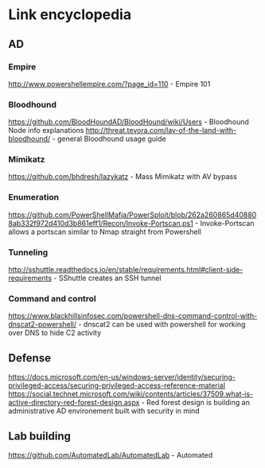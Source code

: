 # Link encyclopedia
## AD
### Empire
http://www.powershellempire.com/?page_id=110 - Empire 101

### Bloodhound
https://github.com/BloodHoundAD/BloodHound/wiki/Users - Bloodhound Node info explanations
http://threat.tevora.com/lay-of-the-land-with-bloodhound/ - general Bloodhound usage guide
### Mimikatz
https://github.com/bhdresh/lazykatz - Mass Mimikatz with AV bypass

### Enumeration
https://github.com/PowerShellMafia/PowerSploit/blob/262a260865d408808ab332f972d410d3b861eff1/Recon/Invoke-Portscan.ps1 - Invoke-Portscan allows a portscan similar to Nmap straight from Powershell

### Tunneling
http://sshuttle.readthedocs.io/en/stable/requirements.html#client-side-requirements - SShuttle creates an SSH tunnel

### Command and control
https://www.blackhillsinfosec.com/powershell-dns-command-control-with-dnscat2-powershell/ - dnscat2 can be used with powershell for working over DNS to hide C2 activity

## Defense
https://docs.microsoft.com/en-us/windows-server/identity/securing-privileged-access/securing-privileged-access-reference-material
https://social.technet.microsoft.com/wiki/contents/articles/37509.what-is-active-directory-red-forest-design.aspx - Red forest design is building an administrative AD environement built with security in mind

## Lab building
https://github.com/AutomatedLab/AutomatedLab - Automated